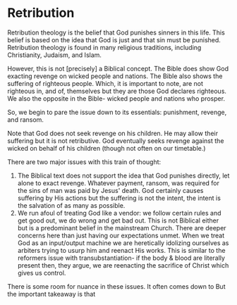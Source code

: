 # Retribution

Retribution theology is the belief that God punishes sinners in this life.
This belief is based on the idea that God is just and that sin must be punished.
Retribution theology is found in many religious traditions, including Christianity, Judaism, and Islam.

However, this is not [precisely] a Biblical concept.
The Bible does show God exacting revenge on wicked people and nations.
The Bible also shows the suffering of righteous people.
Which, it is important to note, are not righteous in, and of, themselves but they are those God declares righteous.
We also the opposite in the Bible- wicked people and nations who prosper.

So, we begin to pare the issue down to its essentials: punishment, revenge, and ransom.

Note that God does not seek revenge on his children.
He may allow their suffering but it is not retributive.
God eventually seeks revenge against the wicked on behalf of his children (though not often on our timetable.)

There are two major issues with this train of thought:
1. The Biblical text does not support the idea that God punishes directly, let alone to exact revenge.
   Whatever payment, ransom, was required for the sins of man was paid by Jesus' death.
   God certainly causes suffering by His actions but the suffering is not the intent, the intent is the salvation of as many as possible.
2. We run afoul of treating God like a vendor: we follow certain rules and get good out, we do wrong and get bad out.
   This is not Biblical either but is a predominant belief in the mainstream Church.
   There are deeper concerns here than just having our expectations unmet.
   When we treat God as an input/output machine we are heretically idolizing ourselves as arbiters trying to usurp him and reenact His works.
   This is similar to the reformers issue with transubstantiation- if the body & blood are literally present then, they argue, we are reenacting the sacrifice of Christ which gives us control.

There is some room for nuance in these issues.
It often comes down to 
But the important takeaway is that 
